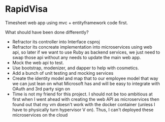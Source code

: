 # RapidVisa

Timesheet web app using mvc + entityframework code first.

What should have been done differently?
- Refractor its controller into Interface csproj
- Refractor its concreate implementation into microservices using web api, so later if we want to use Ruby as backend services, we just need to swap those api without any needs to update the main web app.
- Mock the web api to test.
- Use bootstrap, modenizer, and dapper to help with cosmetics.
- Add a bunch of unit testing and mocking services
- Create the identity model and map that to our employee model that way we can just lean on what Microsoft has and will be easy to integrate with OAuth and 3rd party sign on
- Time is not my friend for this project. I should not be too ambitious at first when I went ahead with creating the web API as microservices then found out that my vm doesn't work with the docker container (unless I have to physically turn hypervisor V on). Thus, I can't deployed these microservices on the cloud
